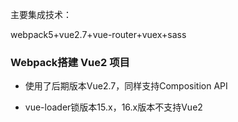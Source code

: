 
主要集成技术：

webpack5+vue2.7+vue-router+vuex+sass


### Webpack搭建 Vue2 项目

- 使用了后期版本Vue2.7，同样支持Composition API

- vue-loader锁版本15.x，16.x版本不支持Vue2

